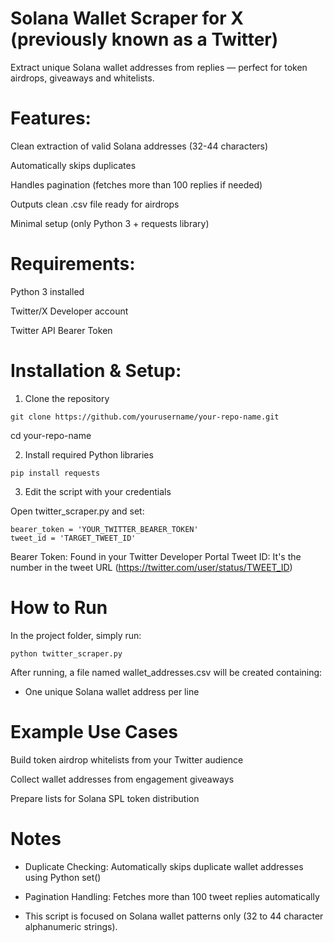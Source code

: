 # Solana Wallet Scraper for X (previously known as a Twitter)

Extract unique Solana wallet addresses from replies — perfect for token airdrops, giveaways and whitelists.

# Features:

Clean extraction of valid Solana addresses (32-44 characters)

Automatically skips duplicates

Handles pagination (fetches more than 100 replies if needed)

Outputs clean .csv file ready for airdrops

Minimal setup (only Python 3 + requests library)

# Requirements:

Python 3 installed

Twitter/X Developer account

Twitter API Bearer Token

# Installation & Setup:

1. Clone the repository

`git clone https://github.com/yourusername/your-repo-name.git`

cd your-repo-name

2. Install required Python libraries

`pip install requests`

3. Edit the script with your credentials

Open twitter_scraper.py and set:

```
bearer_token = 'YOUR_TWITTER_BEARER_TOKEN'
tweet_id = 'TARGET_TWEET_ID'
```

Bearer Token: Found in your Twitter Developer Portal
Tweet ID: It's the number in the tweet URL (https://twitter.com/user/status/TWEET_ID)

# How to Run

In the project folder, simply run:

`python twitter_scraper.py`

After running, a file named wallet_addresses.csv will be created containing:

- One unique Solana wallet address per line

# Example Use Cases

Build token airdrop whitelists from your Twitter audience

Collect wallet addresses from engagement giveaways

Prepare lists for Solana SPL token distribution

# Notes

- Duplicate Checking: Automatically skips duplicate wallet addresses using Python set()

- Pagination Handling: Fetches more than 100 tweet replies automatically

- This script is focused on Solana wallet patterns only (32 to 44 character alphanumeric strings).
